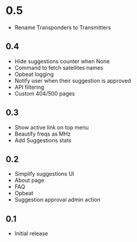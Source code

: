 # 0.5

* Rename Transponders to Transmitters

## 0.4

* Hide suggestions counter when None
* Command to fetch satellites names
* Opbeat logging
* Notify user when their suggestion is approved
* API filtering
* Custom 404/500 pages

## 0.3

* Show active link on top menu
* Beautify freqs as MHz
* Add Suggestions stats

## 0.2

* Simplify suggestions UI
* About page
* FAQ
* Opbeat
* Suggestion approval admin action

## 0.1

* Initial release
